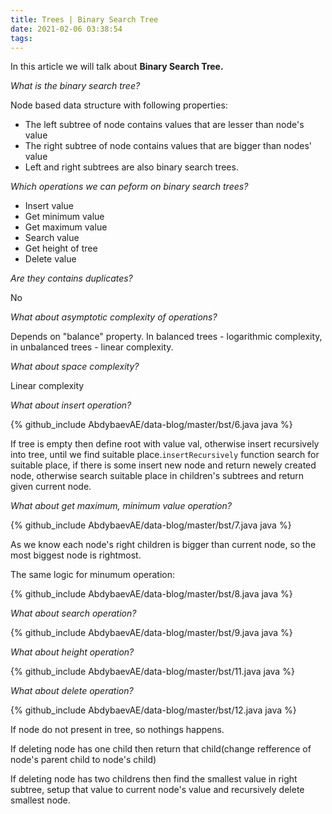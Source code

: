 ```yaml
---
title: Trees | Binary Search Tree
date: 2021-02-06 03:38:54
tags:
---
```


In this article we will talk about **Binary Search Tree.**

*What is the binary search tree?*

Node based data structure with following properties:

- The left subtree of node contains values that are lesser than node's value
- The right subtree of node contains values that are bigger than nodes' value
- Left and right subtrees are also binary search trees.

*Which operations we can peform on binary search trees?*

- Insert value
- Get minimum value
- Get maximum value
- Search value
- Get height of tree
- Delete value

*Are they contains duplicates?*

No

*What about asymptotic complexity of operations?* 

Depends on "balance" property. In balanced trees - logarithmic complexity, in unbalanced trees - linear complexity. 

*What about space complexity?* 

Linear complexity

*What about insert operation?*

{% github_include AbdybaevAE/data-blog/master/bst/6.java java %}

If tree is empty then define root with value val, otherwise insert recursively into tree, until we find suitable place.`insertRecursively` function search for suitable place, if there is some insert new node and return newely created node, otherwise search suitable place in children's subtrees and return given current node.

*What about get maximum, minimum value operation?*

{% github_include AbdybaevAE/data-blog/master/bst/7.java java %}

As we know each node's right children is bigger than current node, so the most biggest node is rightmost.

The same logic for minumum operation: 

{% github_include AbdybaevAE/data-blog/master/bst/8.java java %}

*What about search operation?* 

{% github_include AbdybaevAE/data-blog/master/bst/9.java java %}

*What about height operation?* 

{% github_include AbdybaevAE/data-blog/master/bst/11.java java %}

*What about delete operation?*

{% github_include AbdybaevAE/data-blog/master/bst/12.java java %}

If node do not present in tree, so nothings happens. 

If deleting node has one child then return that child(change refference of node's parent child to node's child)

If deleting node has two childrens then find the smallest value in right subtree, setup that value to current node's value and recursively delete smallest node. 

